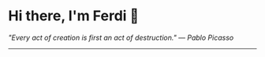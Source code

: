 <h1>Hi there, I'm Ferdi 👋</h1>

<p><em>
  "Every act of creation is first an act of destruction." — Pablo Picasso
</em></p>

---
